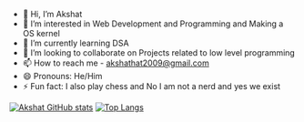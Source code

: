 - 👋 Hi, I’m Akshat 
- 👀 I’m interested in Web Development and Programming and Making a OS kernel
- 🌱 I’m currently learning DSA
- 💞️ I’m looking to collaborate on Projects related to low level programming
- 📫 How to reach me - akshathat2009@gmail.com
- 😄 Pronouns: He/Him
- ⚡ Fun fact: I also play chess and No I am not a nerd and yes we exist



[![Akshat GitHub stats](https://github-readme-stats.vercel.app/api?username=Akshatoff&show_icons=true&theme=radical&rank_icon=github)](https://github.com/anuraghazra/github-readme-stats)
[![Top Langs](https://github-readme-stats.vercel.app/api/top-langs/?username=anuraghazra&layout=compact&theme=radical)](https://github.com/anuraghazra/github-readme-stats)
